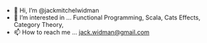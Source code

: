 - 👋 Hi, I’m @jackmitchelwidman
- 👀 I’m interested in ...  Functional Programming, Scala, Cats Effects, Category Theory,
- 📫 How to reach me ...  jack.widman@gmail.com

<!---
jackmitchelwidman/jackmitchelwidman is a ✨ special ✨ repository because its `README.md` (this file) appears on your GitHub profile.
You can click the Preview link to take a look at your changes.
--->

